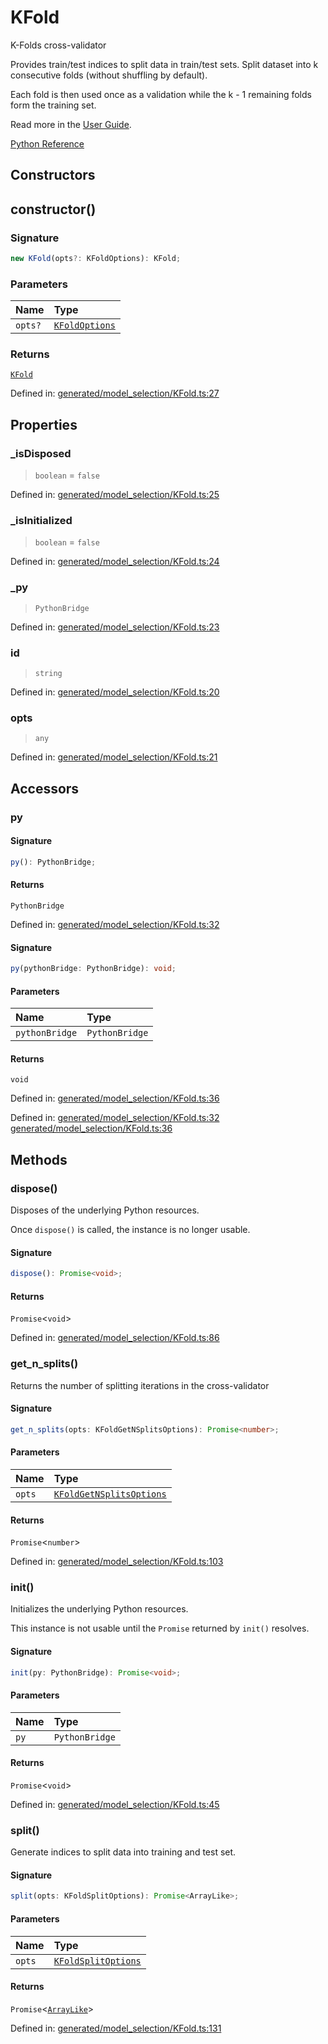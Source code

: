 # KFold

K-Folds cross-validator

Provides train/test indices to split data in train/test sets. Split dataset into k consecutive folds (without shuffling by default).

Each fold is then used once as a validation while the k - 1 remaining folds form the training set.

Read more in the [User Guide](../cross_validation.html#k-fold).

[Python Reference](https://scikit-learn.org/stable/modules/generated/sklearn.model_selection.KFold.html)

## Constructors

## constructor()

### Signature

```ts
new KFold(opts?: KFoldOptions): KFold;
```

### Parameters

| Name | Type |
| :------ | :------ |
| `opts?` | [`KFoldOptions`](../interfaces/KFoldOptions.md) |

### Returns

[`KFold`](KFold.md)

Defined in:  [generated/model\_selection/KFold.ts:27](https://github.com/transitive-bullshit/scikit-learn-ts/blob/b59c1ff/packages/sklearn/src/generated/model_selection/KFold.ts#L27)

## Properties

### \_isDisposed

> `boolean`  = `false`

Defined in:  [generated/model\_selection/KFold.ts:25](https://github.com/transitive-bullshit/scikit-learn-ts/blob/b59c1ff/packages/sklearn/src/generated/model_selection/KFold.ts#L25)

### \_isInitialized

> `boolean`  = `false`

Defined in:  [generated/model\_selection/KFold.ts:24](https://github.com/transitive-bullshit/scikit-learn-ts/blob/b59c1ff/packages/sklearn/src/generated/model_selection/KFold.ts#L24)

### \_py

> `PythonBridge`

Defined in:  [generated/model\_selection/KFold.ts:23](https://github.com/transitive-bullshit/scikit-learn-ts/blob/b59c1ff/packages/sklearn/src/generated/model_selection/KFold.ts#L23)

### id

> `string`

Defined in:  [generated/model\_selection/KFold.ts:20](https://github.com/transitive-bullshit/scikit-learn-ts/blob/b59c1ff/packages/sklearn/src/generated/model_selection/KFold.ts#L20)

### opts

> `any`

Defined in:  [generated/model\_selection/KFold.ts:21](https://github.com/transitive-bullshit/scikit-learn-ts/blob/b59c1ff/packages/sklearn/src/generated/model_selection/KFold.ts#L21)

## Accessors

### py

#### Signature

```ts
py(): PythonBridge;
```

#### Returns

`PythonBridge`

Defined in:  [generated/model\_selection/KFold.ts:32](https://github.com/transitive-bullshit/scikit-learn-ts/blob/b59c1ff/packages/sklearn/src/generated/model_selection/KFold.ts#L32)

#### Signature

```ts
py(pythonBridge: PythonBridge): void;
```

#### Parameters

| Name | Type |
| :------ | :------ |
| `pythonBridge` | `PythonBridge` |

#### Returns

`void`

Defined in:  [generated/model\_selection/KFold.ts:36](https://github.com/transitive-bullshit/scikit-learn-ts/blob/b59c1ff/packages/sklearn/src/generated/model_selection/KFold.ts#L36)

Defined in:  [generated/model\_selection/KFold.ts:32](https://github.com/transitive-bullshit/scikit-learn-ts/blob/b59c1ff/packages/sklearn/src/generated/model_selection/KFold.ts#L32) [generated/model\_selection/KFold.ts:36](https://github.com/transitive-bullshit/scikit-learn-ts/blob/b59c1ff/packages/sklearn/src/generated/model_selection/KFold.ts#L36)

## Methods

### dispose()

Disposes of the underlying Python resources.

Once `dispose()` is called, the instance is no longer usable.

#### Signature

```ts
dispose(): Promise<void>;
```

#### Returns

`Promise`\<`void`\>

Defined in:  [generated/model\_selection/KFold.ts:86](https://github.com/transitive-bullshit/scikit-learn-ts/blob/b59c1ff/packages/sklearn/src/generated/model_selection/KFold.ts#L86)

### get\_n\_splits()

Returns the number of splitting iterations in the cross-validator

#### Signature

```ts
get_n_splits(opts: KFoldGetNSplitsOptions): Promise<number>;
```

#### Parameters

| Name | Type |
| :------ | :------ |
| `opts` | [`KFoldGetNSplitsOptions`](../interfaces/KFoldGetNSplitsOptions.md) |

#### Returns

`Promise`\<`number`\>

Defined in:  [generated/model\_selection/KFold.ts:103](https://github.com/transitive-bullshit/scikit-learn-ts/blob/b59c1ff/packages/sklearn/src/generated/model_selection/KFold.ts#L103)

### init()

Initializes the underlying Python resources.

This instance is not usable until the `Promise` returned by `init()` resolves.

#### Signature

```ts
init(py: PythonBridge): Promise<void>;
```

#### Parameters

| Name | Type |
| :------ | :------ |
| `py` | `PythonBridge` |

#### Returns

`Promise`\<`void`\>

Defined in:  [generated/model\_selection/KFold.ts:45](https://github.com/transitive-bullshit/scikit-learn-ts/blob/b59c1ff/packages/sklearn/src/generated/model_selection/KFold.ts#L45)

### split()

Generate indices to split data into training and test set.

#### Signature

```ts
split(opts: KFoldSplitOptions): Promise<ArrayLike>;
```

#### Parameters

| Name | Type |
| :------ | :------ |
| `opts` | [`KFoldSplitOptions`](../interfaces/KFoldSplitOptions.md) |

#### Returns

`Promise`\<[`ArrayLike`](../types/ArrayLike.md)\>

Defined in:  [generated/model\_selection/KFold.ts:131](https://github.com/transitive-bullshit/scikit-learn-ts/blob/b59c1ff/packages/sklearn/src/generated/model_selection/KFold.ts#L131)
